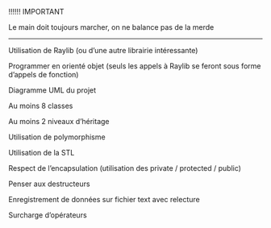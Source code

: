 !!!!!! IMPORTANT

Le main doit toujours marcher, on ne balance pas de la merde

----------

Utilisation de Raylib (ou d’une autre librairie intéressante)

Programmer en orienté objet (seuls les appels à Raylib se feront sous forme d’appels de fonction)

Diagramme UML du projet

Au moins 8 classes

Au moins 2 niveaux d’héritage

Utilisation de polymorphisme

Utilisation de la STL

Respect de l’encapsulation (utilisation des private / protected / public)

Penser aux destructeurs

Enregistrement de données sur fichier text avec relecture

Surcharge d’opérateurs
